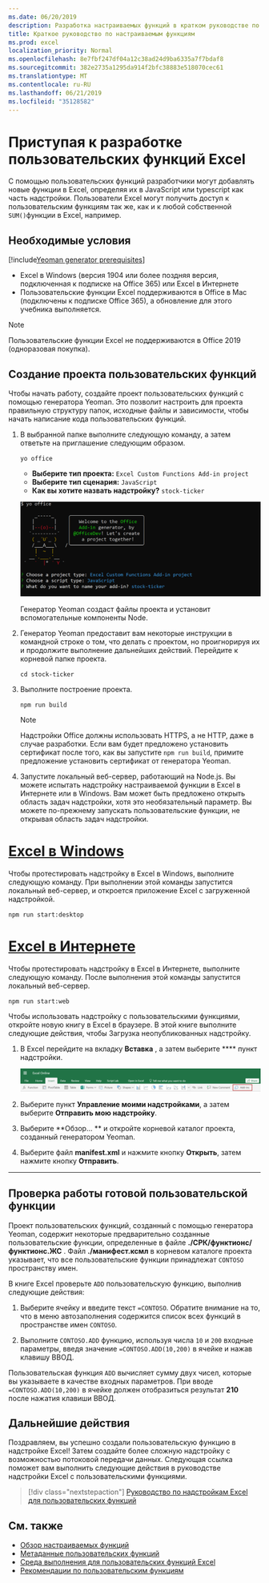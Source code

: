 ```yaml
---
ms.date: 06/20/2019
description: Разработка настраиваемых функций в кратком руководстве по Excel.
title: Краткое руководство по настраиваемым функциям
ms.prod: excel
localization_priority: Normal
ms.openlocfilehash: 8e7fbf247df04a12c38ad24d9ba6335a7f7bdaf8
ms.sourcegitcommit: 382e2735a1295da914f2bfc38883e518070cec61
ms.translationtype: MT
ms.contentlocale: ru-RU
ms.lasthandoff: 06/21/2019
ms.locfileid: "35128582"
---
```

# <a name="get-started-developing-excel-custom-functions"></a>Приступая к разработке пользовательских функций Excel

С помощью пользовательских функций разработчики могут добавлять новые функции в Excel, определяя их в JavaScript или typescript как часть надстройки. Пользователи Excel могут получить доступ к пользовательским функциям так же, как и к любой собственной `SUM()`функции в Excel, например.

## <a name="prerequisites"></a>Необходимые условия

[!include[Yeoman generator prerequisites](../includes/quickstart-yo-prerequisites.md)]

* Excel в Windows (версия 1904 или более поздняя версия, подключенная к подписке на Office 365) или Excel в Интернете
* Пользовательские функции Excel поддерживаются в Office в Mac (подключены к подписке Office 365), а обновление для этого учебника выполняется.

>[!NOTE]
>Пользовательские функции Excel не поддерживаются в Office 2019 (одноразовая покупка).

## <a name="build-your-first-custom-functions-project"></a>Создание проекта пользовательских функций

Чтобы начать работу, создайте проект пользовательских функций с помощью генератора Yeoman. Это позволит настроить для проекта правильную структуру папок, исходные файлы и зависимости, чтобы начать написание кода пользовательских функций.

1. В выбранной папке выполните следующую команду, а затем ответьте на приглашение следующим образом.

    ```command&nbsp;line
    yo office
    ```

    - **Выберите тип проекта:** `Excel Custom Functions Add-in project`
    - **Выберите тип сценария:** `JavaScript`
    - **Как вы хотите назвать надстройку?** `stock-ticker`

    ![Генератор Yeoman для надстройки Office, приглашающий к созданию пользовательских функций](../images/UpdatedYoOfficePrompt.png)

    Генератор Yeoman создаст файлы проекта и установит вспомогательные компоненты Node.

2. Генератор Yeoman предоставит вам некоторые инструкции в командной строке о том, что делать с проектом, но проигнорируя их и продолжите выполнение дальнейших действий. Перейдите к корневой папке проекта.

    ```command&nbsp;line
    cd stock-ticker
    ```

3. Выполните построение проекта. 

    ```command&nbsp;line
    npm run build
    ```

    > [!NOTE]
    > Надстройки Office должны использовать HTTPS, а не HTTP, даже в случае разработки. Если вам будет предложено установить сертификат после того, как вы запустите `npm run build`, примите предложение установить сертификат от генератора Yeoman.

4. Запустите локальный веб-сервер, работающий на Node.js. Вы можете испытать надстройку настраиваемой функции в Excel в Интернете или в Windows. Вам может быть предложено открыть область задач надстройки, хотя это необязательный параметр. Вы можете по-прежнему запускать пользовательские функции, не открывая область задач надстройки.

# <a name="excel-on-windowstabexcel-windows"></a>[Excel в Windows](#tab/excel-windows)

Чтобы протестировать надстройку в Excel в Windows, выполните следующую команду. При выполнении этой команды запустится локальный веб-сервер, и откроется приложение Excel с загруженной надстройкой.

```command&nbsp;line
npm run start:desktop
```

# <a name="excel-on-the-webtabexcel-online"></a>[Excel в Интернете](#tab/excel-online)

Чтобы протестировать надстройку в Excel в Интернете, выполните следующую команду. После выполнения этой команды запустится локальный веб-сервер.

```command&nbsp;line
npm run start:web
```

Чтобы использовать надстройку с пользовательскими функциями, откройте новую книгу в Excel в браузере. В этой книге выполните следующие действия, чтобы Загрузка неопубликованных надстройку.

1. В Excel перейдите на вкладку **Вставка** , а затем выберите **** пункт надстройки.

   ![Вставка ленты в Excel в Интернете с выделенным значком "Мои надстройки"](../images/excel-cf-online-register-add-in-1.png)
   
2. Выберите пункт **Управление моими надстройками**, а затем выберите **Отправить мою надстройку**.

3. Выберите **Обзор... ** и откройте корневой каталог проекта, созданный генератором Yeoman.

4. Выберите файл **manifest.xml** и нажмите кнопку **Открыть**, затем нажмите кнопку **Отправить**.

---

## <a name="try-out-a-prebuilt-custom-function"></a>Проверка работы готовой пользовательской функции

Проект пользовательских функций, созданный с помощью генератора Yeoman, содержит некоторые предварительно созданные пользовательские функции, определенные в файле **./СРК/функтионс/функтионс.ЖС** . Файл **./манифест.ксмл** в корневом каталоге проекта указывает, что все пользовательские функции принадлежат `CONTOSO` пространству имен.

В книге Excel проверьте `ADD` пользовательскую функцию, выполнив следующие действия:

1. Выберите ячейку и введите текст `=CONTOSO`. Обратите внимание на то, что в меню автозаполнения содержится список всех функций в пространстве имен `CONTOSO`.

2. Выполните `CONTOSO.ADD` функцию, используя числа `10` и `200` входные параметры, введя значение `=CONTOSO.ADD(10,200)` в ячейке и нажав клавишу ВВОД.

Пользовательская функция `ADD` вычисляет сумму двух чисел, которые вы указываете в качестве входных параметров. При вводе `=CONTOSO.ADD(10,200)` в ячейке должен отобразиться результат **210** после нажатия клавиши ВВОД.

## <a name="next-steps"></a>Дальнейшие действия

Поздравляем, вы успешно создали пользовательскую функцию в надстройке Excel! Затем создайте более сложную надстройку с возможностью потоковой передачи данных. Следующая ссылка поможет вам выполнить следующие действия в руководстве надстройки Excel с пользовательскими функциями.

> [!div class="nextstepaction"]
> [Руководство по надстройкам Excel для пользовательских функций](../tutorials/excel-tutorial-create-custom-functions.md#create-a-custom-function-that-requests-data-from-the-web
)

## <a name="see-also"></a>См. также

* [Обзор настраиваемых функций](../excel/custom-functions-overview.md)
* [Метаданные пользовательских функций](../excel/custom-functions-json.md)
* [Среда выполнения для пользовательских функций Excel](../excel/custom-functions-runtime.md)
* [Рекомендации по пользовательским функциям](../excel/custom-functions-best-practices.md)
